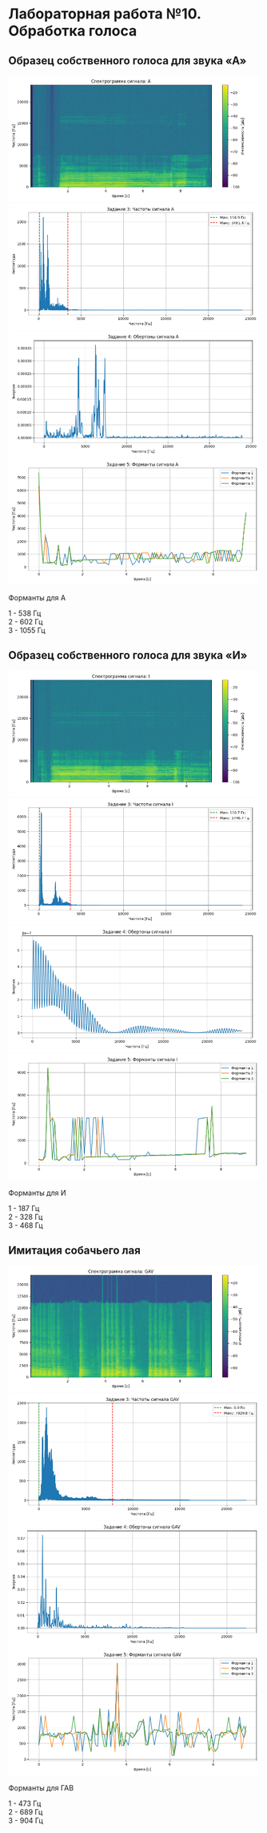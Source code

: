 # Лабораторная работа №10. Обработка голоса 



## Образец собственного голоса для звука «А»

![Спектрограмма для "А"](spectrograms/spectrogram_A.png)
![](spectrograms/3_A_min_max_freq.png)
![](spectrograms/4_A_harmonics.png)
![](spectrograms/5_A_formants.png)

Форманты для А

1 - 538 Гц   
2 - 602 Гц   
3 - 1055 Гц   

## Образец собственного голоса для звука «И»
![Спектрограмма для "И"](spectrograms/spectrogram_I.png)
![](spectrograms/3_I_min_max_freq.png)
![](spectrograms/4_I_harmonics.png)
![](spectrograms/5_I_formants.png)

Форманты для И

1 - 187 Гц  
2 - 328 Гц  
3 - 468 Гц  

## Имитация собачьего лая

![Спектрограмма для собачьего лая](spectrograms/spectrogram_GAV.png)
![](spectrograms/3_GAV_min_max_freq.png)
![](spectrograms/4_GAV_harmonics.png)
![](spectrograms/5_GAV_formants.png)

Форманты для ГАВ

1 - 473 Гц  
2 - 689 Гц  
3 - 904 Гц  